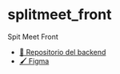 # splitmeet_front

Spit Meet Front

-   [🚀 Repositorio del backend](https://github.com/eloiFabregaItb/splitmeet_back)
-   [🖌️ Figma](https://www.figma.com/file/C516VCZATA78jNsJjZIJIT/Untitled?type=design&mode=design&t=nTQTaeEBKcIBwggl-1)
